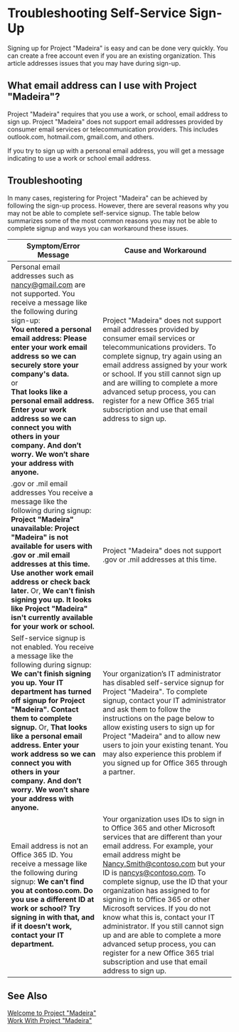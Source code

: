 <properties
	pageTitle="Troubleshooting Self-Service Sign-Up | Project Madeira"
    description="Troubleshoot AAD issues when signing up." 
	services="" 
	documentationCenter="Madeira"
	authors="edupont"/>
    
# Troubleshooting Self-Service Sign-Up
Signing up for Project "Madeira" is easy and can be done very quickly. You can create a free account even if you are an existing organization. This article addresses issues that you may have during sign-up.

## What email address can I use with Project "Madeira"?
Project "Madeira" requires that you use a work, or school, email address to sign up. Project "Madeira" does not support email addresses provided by consumer email services or telecommunication providers. This includes outlook.com, hotmail.com, gmail.com, and others.

If you try to sign up with a personal email address, you will get a message indicating to use a work or school email address.

## Troubleshooting
In many cases, registering for Project "Madeira" can be achieved by following the sign-up process. However, there are several reasons why you may not be able to complete self-service signup. The table below summarizes some of the most common reasons you may not be able to complete signup and ways you can workaround these issues.

|Symptom/Error Message                                                                             |Cause and Workaround|
|--------------------------------------------------------------------------------------------------|--------------------|
|Personal email addresses such as nancy@gmail.com are not supported. You receive a message like the following during sign-up: <br>**You entered a personal email address: Please enter your work email address so we can securely store your company's data.**<br> or <br> **That looks like a personal email address. Enter your work address so we can connect you with others in your company. And don’t worry. We won’t share your address with anyone.** | Project "Madeira" does not support email addresses provided by consumer email services or telecommunications providers. To complete signup, try again using an email address assigned by your work or school. If you still cannot sign up and are willing to complete a more advanced setup process, you can register for a new Office 365 trial subscription and use that email address to sign up.
|.gov or .mil email addresses You receive a message like the following during signup: **Project "Madeira" unavailable: Project "Madeira" is not available for users with .gov or .mil email addresses at this time. Use another work email address or check back later.** Or, **We can't finish signing you up. It looks like Project "Madeira" isn't currently available for your work or school.**|Project "Madeira" does not support .gov or .mil addresses at this time.|
|Self-service signup is not enabled. You receive a message like the following during signup: **We can't finish signing you up. Your IT department has turned off signup for Project "Madeira". Contact them to complete signup.** Or, **That looks like a personal email address. Enter your work address so we can connect you with others in your company. And don’t worry. We won’t share your address with anyone.**|Your organization’s IT administrator has disabled self-service signup for Project "Madeira". To complete signup, contact your IT administrator and ask them to follow the instructions on the page below to allow existing users to sign up for Project "Madeira" and to allow new users to join your existing tenant. You may also experience this problem if you signed up for Office 365 through a partner.|
|Email address is not an Office 365 ID. You receive a message like the following during signup: **We can't find you at contoso.com. Do you use a different ID at work or school? Try signing in with that, and if it doesn't work, contact your IT department.**|Your organization uses IDs to sign in to Office 365 and other Microsoft services that are different than your email address. For example, your email address might be Nancy.Smith@contoso.com but your ID is nancys@contoso.com. To complete signup, use the ID that your organization has assigned to for signing in to Office 365 or other Microsoft services. If you do not know what this is, contact your IT administrator. If you still cannot sign up and are able to complete a more advanced setup process, you can register for a new Office 365 trial subscription and use that email address to sign up.|


## See Also
[Welcome to Project "Madeira"](madeira-get-started.md)  
[Work With Project "Madeira"](ui-work-product.md)



